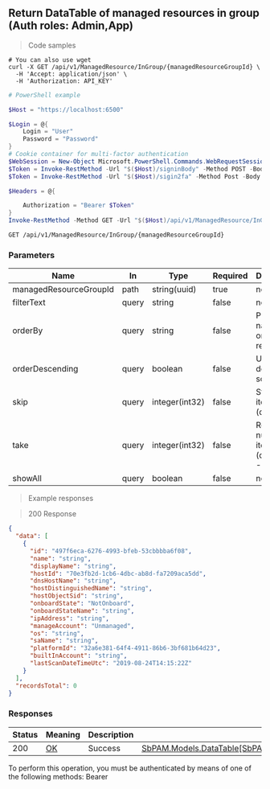 
## Return DataTable of managed resources in group (Auth roles: Admin,App)

<a id="opIdResourcesInGroup"></a>

> Code samples

```shell
# You can also use wget
curl -X GET /api/v1/ManagedResource/InGroup/{managedResourceGroupId} \
  -H 'Accept: application/json' \
  -H 'Authorization: API_KEY'

```

```powershell
# PowerShell example

$Host = "https://localhost:6500"

$Login = @{
    Login = "User"
    Password = "Password"
}
# Cookie container for multi-factor authentication
$WebSession = New-Object Microsoft.PowerShell.Commands.WebRequestSession
$Token = Invoke-RestMethod -Url "$($Host)/signinBody" -Method POST -Body (ConvertTo-Json $Login) -WebRequestSession $WebSession
$Token = Invoke-RestMethod -Url "$($Host)/sigin2fa" -Method Post -Body $MfaCode -Headers @{Authorization: "Bearer $Token"} -WebRequestSession $WebSession

$Headers = @{

    Authorization = "Bearer $Token"
}
Invoke-RestMethod -Method GET -Url "$($Host)/api/v1/ManagedResource/InGroup/{managedResourceGroupId} -Headers $Headers
```

`GET /api/v1/ManagedResource/InGroup/{managedResourceGroupId}`

<h3 id="return-datatable-of-managed-resources-in-group-(auth-roles:-admin,app)-parameters">Parameters</h3>

|Name|In|Type|Required|Description|
|---|---|---|---|---|
|managedResourceGroupId|path|string(uuid)|true|none|
|filterText|query|string|false|none|
|orderBy|query|string|false|Property name to order results by|
|orderDescending|query|boolean|false|Use descending sort order|
|skip|query|integer(int32)|false|Start at this item (default: 0)|
|take|query|integer(int32)|false|Return this number of items (default: -1)|
|showAll|query|boolean|false|none|

> Example responses

> 200 Response

```json
{
  "data": [
    {
      "id": "497f6eca-6276-4993-bfeb-53cbbbba6f08",
      "name": "string",
      "displayName": "string",
      "hostId": "70e3fb2d-1cb6-4dbc-ab8d-fa7209aca5dd",
      "dnsHostName": "string",
      "hostDistinguishedName": "string",
      "hostObjectSid": "string",
      "onboardState": "NotOnboard",
      "onboardStateName": "string",
      "ipAddress": "string",
      "manageAccount": "Unmanaged",
      "os": "string",
      "saName": "string",
      "platformId": "32a6e381-64f4-4911-86b6-3bf681b64d23",
      "builtInAccount": "string",
      "lastScanDateTimeUtc": "2019-08-24T14:15:22Z"
    }
  ],
  "recordsTotal": 0
}
```

<h3 id="return-datatable-of-managed-resources-in-group-(auth-roles:-admin,app)-responses">Responses</h3>

|Status|Meaning|Description|Schema|
|---|---|---|---|
|200|[OK](https://tools.ietf.org/html/rfc7231#section-6.3.1)|Success|[SbPAM.Models.DataTable[SbPAM.Models.ManagedResourceSkeletonDto]](../Models/sbpam.models.datatable[sbpam.models.managedresourceskeletondto].md)|

<aside class="warning">
To perform this operation, you must be authenticated by means of one of the following methods:
Bearer
</aside>


